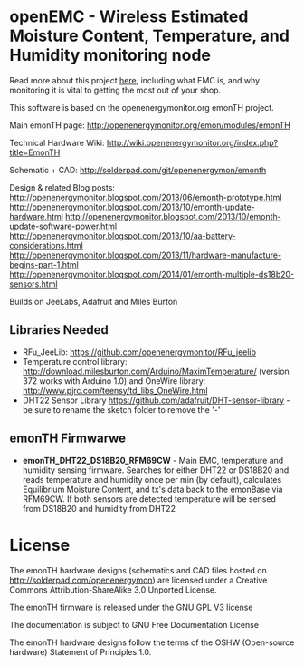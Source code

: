 # openEMC - Wireless Estimated Moisture Content, Temperature, and Humidity monitoring node

Read more about this project [here](http://openenergymonitor.org/emon/node/10899), including what EMC is, and why monitoring it is vital to getting the most out of your shop.

This software is based on the openenergymonitor.org emonTH project.

Main emonTH page: http://openenergymonitor.org/emon/modules/emonTH

Technical Hardware Wiki: http://wiki.openenergymonitor.org/index.php?title=EmonTH 

Schematic + CAD: http://solderpad.com/git/openenergymon/emonth

Design & related Blog posts: 
http://openenergymonitor.blogspot.com/2013/06/emonth-prototype.html
http://openenergymonitor.blogspot.com/2013/10/emonth-update-hardware.html
http://openenergymonitor.blogspot.com/2013/10/emonth-update-software-power.html
http://openenergymonitor.blogspot.com/2013/10/aa-battery-considerations.html
http://openenergymonitor.blogspot.com/2013/11/hardware-manufacture-begins-part-1.html
http://openenergymonitor.blogspot.com/2014/01/emonth-multiple-ds18b20-sensors.html

Builds on JeeLabs, Adafruit and Miles Burton 

## Libraries Needed
* RFu_JeeLib: https://github.com/openenergymonitor/RFu_jeelib
* Temperature control library: http://download.milesburton.com/Arduino/MaximTemperature/ (version 372 works with Arduino 1.0) and OneWire library: http://www.pjrc.com/teensy/td_libs_OneWire.html
* DHT22 Sensor Library  https://github.com/adafruit/DHT-sensor-library - be sure to rename the sketch folder to remove the '-'


## emonTH Firmwarwe
* **emonTH_DHT22_DS18B20_RFM69CW** - Main EMC, temperature and humidity sensing firmware. Searches for either DHT22 or DS18B20 and reads temperature and humidity once per min (by default), calculates Equilibrium Moisture Content, and tx's data back to the emonBase via RFM69CW. If both sensors are detected temperature will be sensed from DS18B20 and humidity from DHT22 

# License
The emonTH hardware designs (schematics and CAD files hosted on http://solderpad.com/openenergymon) are licensed under a Creative Commons Attribution-ShareAlike 3.0 Unported License.

The emonTH firmware is released under the GNU GPL V3 license

The documentation is subject to GNU Free Documentation License 

The emonTH hardware designs follow the terms of the OSHW (Open-source hardware) Statement of Principles 1.0.






 
